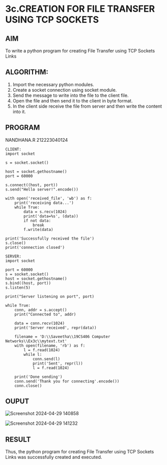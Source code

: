 # 3c.CREATION FOR FILE TRANSFER USING TCP SOCKETS
## AIM
To write a python program for creating File Transfer using TCP Sockets Links
## ALGORITHM:
1. Import the necessary python modules.
2. Create a socket connection using socket module.
3. Send the message to write into the file to the client file.
4. Open the file and then send it to the client in byte format.
5. In the client side receive the file from server and then write the content into it.
## PROGRAM
NANDHANA.R
212223040124
```
CLIENT:
import socket

s = socket.socket()

host = socket.gethostname()
port = 60000

s.connect((host, port))
s.send("Hello server!".encode())

with open('received_file', 'wb') as f:
    print('receiving data...')
    while True:
        data = s.recv(1024)
        print('data=%s', (data))
        if not data:
            break
        f.write(data)

print('Successfully received the file')
s.close()
print('connection closed')

SERVER:
import socket

port = 60000
s = socket.socket()
host = socket.gethostname()
s.bind((host, port))
s.listen(5)

print("Server listening on port", port)

while True:
    conn, addr = s.accept()
    print("Connected to", addr)
    
    data = conn.recv(1024)
    print('Server received', repr(data))

    filename = 'D:\\Saveetha\\19CS406 Computer Networks\\Ex3c\\mytext.txt'
    with open(filename, 'rb') as f:
        l = f.read(1024)
        while l:
            conn.send(l)
            print('Sent', repr(l))
            l = f.read(1024)
    
    print('Done sending')
    conn.send('Thank you for connecting'.encode())
    conn.close()
```
## OUPUT

![Screenshot 2024-04-29 140858](https://github.com/Nandy-nan/3c.FILE_TRANSFER_USING_TCP_SOCKETS/assets/153698914/2776f39a-7fea-417d-a23d-5d3b83ef7dee)

![Screenshot 2024-04-29 141232](https://github.com/Nandy-nan/3c.FILE_TRANSFER_USING_TCP_SOCKETS/assets/153698914/e5ecc56a-f3f0-472a-8c40-1290ae44befd)

## RESULT
Thus, the python program for creating File Transfer using TCP Sockets Links was 
successfully created and executed.
